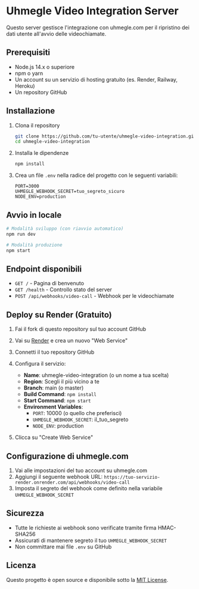 # Uhmegle Video Integration Server

Questo server gestisce l'integrazione con uhmegle.com per il ripristino dei dati utente all'avvio delle videochiamate.

## Prerequisiti

- Node.js 14.x o superiore
- npm o yarn
- Un account su un servizio di hosting gratuito (es. Render, Railway, Heroku)
- Un repository GitHub

## Installazione

1. Clona il repository
   ```bash
   git clone https://github.com/tu-utente/uhmegle-video-integration.git
   cd uhmegle-video-integration
   ```

2. Installa le dipendenze
   ```bash
   npm install
   ```

3. Crea un file `.env` nella radice del progetto con le seguenti variabili:
   ```
   PORT=3000
   UHMEGLE_WEBHOOK_SECRET=tuo_segreto_sicuro
   NODE_ENV=production
   ```

## Avvio in locale

```bash
# Modalità sviluppo (con riavvio automatico)
npm run dev

# Modalità produzione
npm start
```

## Endpoint disponibili

- `GET /` - Pagina di benvenuto
- `GET /health` - Controllo stato del server
- `POST /api/webhooks/video-call` - Webhook per le videochiamate

## Deploy su Render (Gratuito)

1. Fai il fork di questo repository sul tuo account GitHub
2. Vai su [Render](https://render.com) e crea un nuovo "Web Service"
3. Connetti il tuo repository GitHub
4. Configura il servizio:
   - **Name**: uhmegle-video-integration (o un nome a tua scelta)
   - **Region**: Scegli il più vicino a te
   - **Branch**: main (o master)
   - **Build Command**: `npm install`
   - **Start Command**: `npm start`
   - **Environment Variables**:
     - `PORT`: 10000 (o quello che preferisci)
     - `UHMEGLE_WEBHOOK_SECRET`: il_tuo_segreto
     - `NODE_ENV`: production

5. Clicca su "Create Web Service"

## Configurazione di uhmegle.com

1. Vai alle impostazioni del tuo account su uhmegle.com
2. Aggiungi il seguente webhook URL: `https://tuo-servizio-render.onrender.com/api/webhooks/video-call`
3. Imposta il segreto del webhook come definito nella variabile `UHMEGLE_WEBHOOK_SECRET`

## Sicurezza

- Tutte le richieste ai webhook sono verificate tramite firma HMAC-SHA256
- Assicurati di mantenere segreto il tuo `UHMEGLE_WEBHOOK_SECRET`
- Non committare mai file `.env` su GitHub

## Licenza

Questo progetto è open source e disponibile sotto la [MIT License](LICENSE).